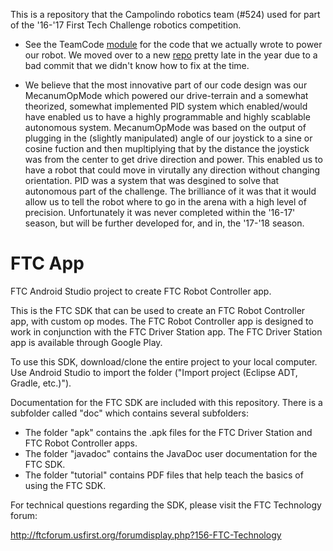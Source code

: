 This is a repository that the Campolindo robotics team (#524) used for part of the '16-'17 First Tech Challenge robotics
competition. 


* See the TeamCode [module](https://github.com/coopslarhette1/BossBots/tree/master/TeamCode/src/main/java/org/firstinspires/ftc/teamcode) 
for the code that we actually wrote to power our robot. We moved over to a new [repo](https://github.com/stonemao9/BossBots)
 pretty late in the year due to a bad commit that we didn't know how to fix at the time. 

* We believe that the most innovative part of our code design was our 
MecanumOpMode which powered our drive-terrain and a somewhat theorized, somewhat implemented PID system which enabled/would have enabled
us to have a highly programmable and highly scablable autonomous system. MecanumOpMode was based on the output of plugging
in the (slightly manipulated) angle of our joystick to a sine or cosine fuction and then mupltiplying that by the distance 
the joystick was from the center to get drive direction and power. This enabled us to have a robot that could move in virutally
any direction without changing orientation. PID was a system that was desgined to solve that autonomous part of the challenge.
The brilliance of it was that it would allow us to tell the robot where to go in the arena with a high level of precision.
Unfortunately it was never completed within the '16-17' season, but will be further developed for, and in, the '17-'18 
season.



# FTC App

FTC Android Studio project to create FTC Robot Controller app.

This is the FTC SDK that can be used to create an FTC Robot Controller app, with custom op modes.
The FTC Robot Controller app is designed to work in conjunction with the FTC Driver Station app.
The FTC Driver Station app is available through Google Play.

To use this SDK, download/clone the entire project to your local computer.
Use Android Studio to import the folder  ("Import project (Eclipse ADT, Gradle, etc.)").

Documentation for the FTC SDK are included with this repository.  There is a subfolder called "doc" which contains several subfolders:

 * The folder "apk" contains the .apk files for the FTC Driver Station and FTC Robot Controller apps.
 * The folder "javadoc" contains the JavaDoc user documentation for the FTC SDK.
 * The folder "tutorial" contains PDF files that help teach the basics of using the FTC SDK.

For technical questions regarding the SDK, please visit the FTC Technology forum:

  http://ftcforum.usfirst.org/forumdisplay.php?156-FTC-Technology
